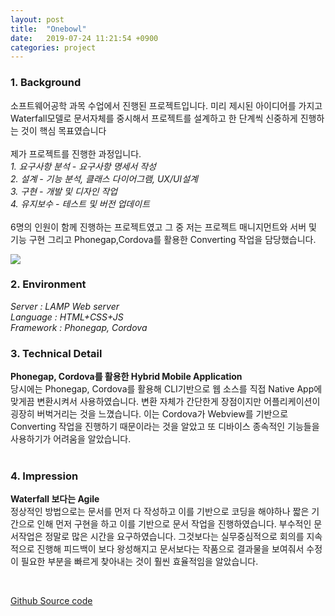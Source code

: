 ```yaml
---
layout: post
title:  "Onebowl"
date:   2019-07-24 11:21:54 +0900
categories: project
---
```


### __1. Background__
소프트웨어공학 과목 수업에서 진행된 프로젝트입니다. 미리 제시된 아이디어를 가지고 Waterfall모델로 문서자체를 중시해서 프로젝트를 설계하고 한 단계씩 신중하게 진행하는 것이 핵심 목표였습니다 <br><br> 제가 프로젝트를 진행한 과정입니다. <br> _1. 요구사항 분석 - 요구사항 명세서 작성_ <br> _2. 설계 - 기능 분석, 클래스 다이어그램, UX/UI설계_ <br> _3. 구현 - 개발 및 디자인 작업_ <br> _4. 유지보수 - 테스트 및 버전 업데이트_ <br><br> 6명의 인원이 함께 진행하는 프로젝트였고 그 중 저는 프로젝트 매니지먼트와 서버 및 기능 구현 그리고 Phonegap,Cordova를 활용한 Converting 작업을 담당했습니다.

![](/res/2019-07-24-wonkwang-restaurant-social-application/onebowl.png)

### __2. Environment__
_Server : LAMP Web server_ <br> _Language : HTML+CSS+JS_ <br> _Framework : Phonegap, Cordova_

### __3. Technical Detail__
__Phonegap, Cordova를 활용한 Hybrid Mobile Application__ <br> 당시에는 Phonegap, Cordova를 활용해 CLI기반으로 웹 소스를 직접 Native App에 맞게끔 변환시켜서 사용하였습니다. 변환 자체가 간단한게 장점이지만 어플리케이션이 굉장히 버벅거리는 것을 느꼈습니다. 이는 Cordova가 Webview를 기반으로 Converting 작업을 진행하기 때문이라는 것을 알았고 또 디바이스 종속적인 기능들을 사용하기가 어려움을 알았습니다. <br><br>

### __4. Impression__
__Waterfall 보다는 Agile__ <br>정상적인 방법으로는 문서를 먼저 다 작성하고 이를 기반으로 코딩을 해야하나 짧은 기간으로 인해 먼저 구현을 하고 이를 기반으로 문서 작업을 진행하였습니다. 부수적인 문서작업은 정말로 많은 시간을 요구하였습니다. 그것보다는 실무중심적으로 회의를 지속적으로 진행해 피드백이 보다 왕성해지고 문서보다는 작품으로 결과물을 보여줘서 수정이 필요한 부분을 빠르게 찾아내는 것이 훨씬 효율적임을 알았습니다.

<br>

[Github Source code](https://github.com/kidongyun/onebowl)
